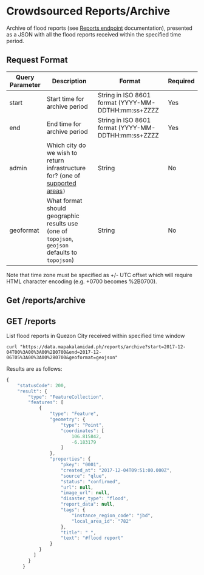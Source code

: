 # Crowdsourced Reports/Archive

Archive of flood reports (see [Reports endpoint](reports.md) documentation), presented as a JSON with all the flood reports received within the specified time period.

## Request Format

| Query Parameter | Description                                                                                                    | Format                                              | Required |
| --------------- | -------------------------------------------------------------------------------------------------------------- | --------------------------------------------------- | -------- |
| start           | Start time for archive period                                                                                  | String in ISO 8601 format (YYYY-MM-DDTHH:mm:ss+ZZZZ | Yes      |
| end             | End time for archive period                                                                                    | String in ISO 8601 format (YYYY-MM-DDTHH:mm:ss+ZZZZ | Yes      |
| admin           | Which city do we wish to return infrastructure for? (one of [supported areas](../general/supported-area.md)`)` | String                                              | No       |
| geoformat       | What format should geographic results use (one of `topojson`, `geojson` defaults to `topojson`)                | String                                              | No       |

Note that time zone must be specified as +/- UTC offset which will require HTML character encoding (e.g. +0700 becomes %2B0700).

## Get /reports/archive

## GET /reports

List flood reports in Quezon City received within specified time window

```
curl "https://data.mapakalamidad.ph/reports/archive?start=2017-12-04T00%3A00%3A00%2B0700&end=2017-12-06T05%3A00%3A00%2B0700&geoformat=geojson"
```

Results are as follows:

```javascript
{
    "statusCode": 200,
    "result": {
        "type": "FeatureCollection",
        "features": [
            {
                "type": "Feature",
                "geometry": {
                    "type": "Point",
                    "coordinates": [
                        106.815842,
                        -6.183179
                    ]
                },
                "properties": {
                    "pkey": "0001",
                    "created_at": "2017-12-04T09:51:00.000Z",
                    "source": "qlue",
                    "status": "confirmed",
                    "url": null,
                    "image_url": null,
                    "disaster_type": "flood",
                    "report_data": null,
                    "tags": {
                        "instance_region_code": "jbd",
                        "local_area_id": "782"
                    },
                    "title": " ",
                    "text": "#flood report"
                }
            }
          ]
        }
      }
```
